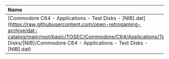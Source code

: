 |Name|Size|
|:---|---:|
|[Commodore C64 - Applications - Test Disks - [NIB].dat](https://raw.githubusercontent.com/open-retrogaming-archive/dat-catalog/main/root/basic/TOSEC/Commodore/C64/Applications/Test Disks/[NIB]/Commodore C64 - Applications - Test Disks - [NIB].dat)|20149|
